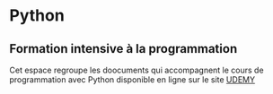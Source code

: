 # Python
## Formation intensive à la programmation

Cet espace regroupe les doocuments qui accompagnent le cours de programmation avec Python disponible en ligne sur le site [UDEMY](https://www.udemy.com/course/1067008) 